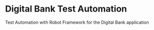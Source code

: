 # Digital Bank Test Automation
Test Automation with Robot Framework for the Digital Bank application
